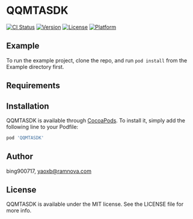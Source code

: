 # QQMTASDK

[![CI Status](http://img.shields.io/travis/bing900717/QQMTASDK.svg?style=flat)](https://travis-ci.org/bing900717/QQMTASDK)
[![Version](https://img.shields.io/cocoapods/v/QQMTASDK.svg?style=flat)](http://cocoapods.org/pods/QQMTASDK)
[![License](https://img.shields.io/cocoapods/l/QQMTASDK.svg?style=flat)](http://cocoapods.org/pods/QQMTASDK)
[![Platform](https://img.shields.io/cocoapods/p/QQMTASDK.svg?style=flat)](http://cocoapods.org/pods/QQMTASDK)

## Example

To run the example project, clone the repo, and run `pod install` from the Example directory first.

## Requirements

## Installation

QQMTASDK is available through [CocoaPods](http://cocoapods.org). To install
it, simply add the following line to your Podfile:

```ruby
pod 'QQMTASDK'
```

## Author

bing900717, yaoxb@ramnova.com

## License

QQMTASDK is available under the MIT license. See the LICENSE file for more info.

